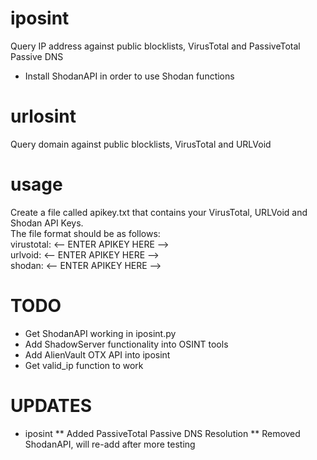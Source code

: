 # iposint
Query IP address against public blocklists, VirusTotal and PassiveTotal Passive DNS
* Install ShodanAPI in order to use Shodan functions

# urlosint
Query domain against public blocklists, VirusTotal and URLVoid

# usage
Create a file called apikey.txt that contains your VirusTotal, URLVoid and Shodan API Keys.<br>
The file format should be as follows:<br>
virustotal: <-- ENTER APIKEY HERE --><br>
urlvoid: <-- ENTER APIKEY HERE --><br>
shodan: <-- ENTER APIKEY HERE -->

# TODO
* Get ShodanAPI working in iposint.py
* Add ShadowServer functionality into OSINT tools
* Add AlienVault OTX API into iposint
* Get valid_ip function to work

# UPDATES
* iposint
** Added PassiveTotal Passive DNS Resolution
** Removed ShodanAPI, will re-add after more testing